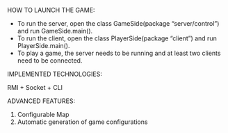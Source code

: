 HOW TO LAUNCH THE GAME:

- To run the server, open the class GameSide(package “server/control”) and run GameSide.main().
- To run the client, open the class PlayerSide(package “client”) and run PlayerSide.main().
- To play a game, the server needs to be running and at least two clients need to be connected.

IMPLEMENTED TECHNOLOGIES:

RMI + Socket + CLI

ADVANCED FEATURES:

1) Configurable Map
2) Automatic generation of game configurations
